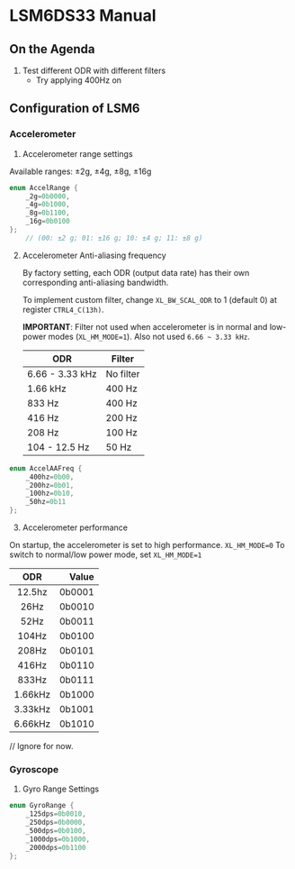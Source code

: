# LSM6DS33 Manual

## On the Agenda
1. Test different ODR with different filters
    * Try applying 400Hz on 

## Configuration of **LSM6**

### Accelerometer

1. Accelerometer range settings

Available ranges: ±2g, ±4g, ±8g, ±16g
```c++
enum AccelRange { 
    _2g=0b0000, 
    _4g=0b1000, 
    _8g=0b1100, 
    _16g=0b0100
}; 	
    // (00: ±2 g; 01: ±16 g; 10: ±4 g; 11: ±8 g)
```

2. Accelerometer Anti-aliasing frequency
    
    By factory setting, each ODR (output data rate) has their own corresponding anti-aliasing bandwidth. 

    To implement custom filter, change `XL_BW_SCAL_ODR` to 1 (default 0) at register `CTRL4_C(13h)`.

    **IMPORTANT**: Filter not used when accelerometer is in normal and low-power modes (`XL_HM_MODE=1`). Also not used `6.66 ~ 3.33 kHz`.
    
    ODR|Filter
    ---|---
    6.66 - 3.33 kHz|No filter
    1.66 kHz|400 Hz
    833 Hz|400 Hz
    416 Hz|200 Hz
    208 Hz|100 Hz
    104 - 12.5 Hz|50 Hz
```c++
enum AccelAAFreq { 
    _400hz=0b00, 
    _200hz=0b01, 
    _100hz=0b10, 
    _50hz=0b11 
};
```

3. Accelerometer performance

On startup, the accelerometer is set to high performance. `XL_HM_MODE=0` To switch to normal/low power mode, set `XL_HM_MODE=1`

ODR | Value
:---:|---:|
12.5hz| 0b0001
26Hz|0b0010
52Hz|0b0011
104Hz|0b0100
208Hz|0b0101
416Hz|0b0110
833Hz|0b0111
1.66kHz|0b1000
3.33kHz|0b1001
6.66kHz|0b1010
// Ignore for now.

### Gyroscope

1. Gyro Range Settings
```c++
enum GyroRange { 
    _125dps=0b0010, 
    _250dps=0b0000, 
    _500dps=0b0100, 
    _1000dps=0b1000, 
    _2000dps=0b1100
}; 	
```

